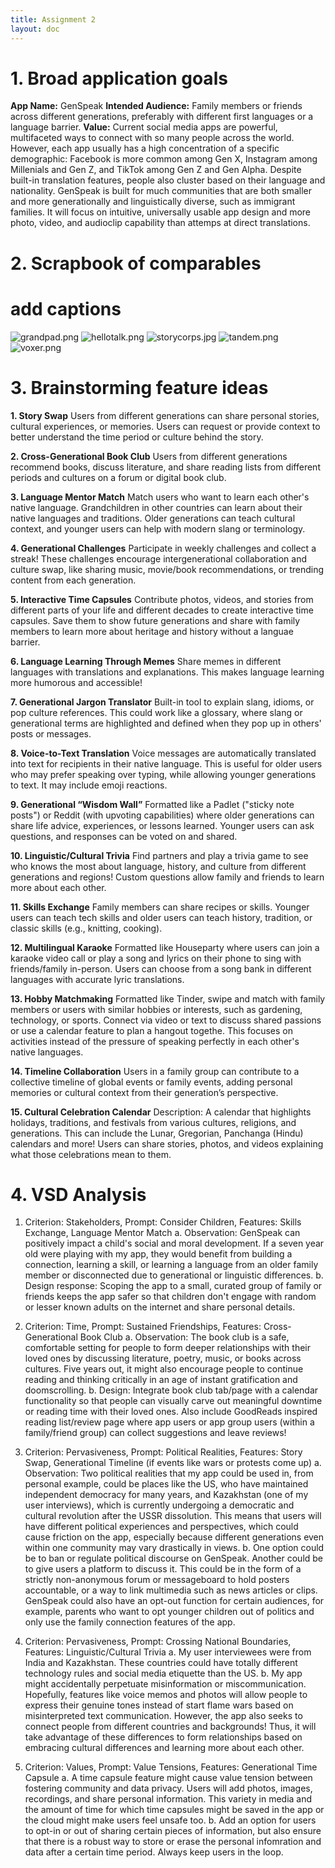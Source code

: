 ```yaml
---
title: Assignment 2
layout: doc
---
```


# 1. Broad application goals
**App Name:** GenSpeak
**Intended Audience:** Family members or friends across different generations, preferably with different first languages or a language barrier.
**Value:** Current social media apps are powerful, multifaceted ways to connect with so many people across the world. However, each app usually has a high concentration of a specific demographic: Facebook is more common among Gen X, Instagram among Millenials and Gen Z, and TikTok among Gen Z and Gen Alpha. Despite built-in translation features, people also cluster based on their language and nationality. GenSpeak is built for much communities that are both smaller and more generationally and linguistically diverse, such as immigrant families. It will focus on intuitive, universally usable app design and more photo, video, and audioclip capability than attemps at direct translations.

# 2. Scrapbook of comparables

# add captions
![grandpad.png](grandpad.png)
![hellotalk.png](hellotalk.png)
![storycorps.jpg](storycorps.jpg)
![tandem.png](tandem.png)
![voxer.png](voxer.png)

# 3. Brainstorming feature ideas

**1. Story Swap**
Users from different generations can share personal stories, cultural experiences, or memories. Users can request or provide context to better understand the time period or culture behind the story.

**2. Cross-Generational Book Club**
Users from different generations recommend books, discuss literature, and share reading lists from different periods and cultures on a forum or digital book club.

**3. Language Mentor Match**
Match users who want to learn each other's native language. Grandchildren in other countries can learn about their native languages and traditions. Older generations can teach cultural context, and younger users can help with modern slang or terminology.

**4. Generational Challenges**
Participate in weekly challenges and collect a streak! These challenges encourage intergenerational collaboration and culture swap, like sharing music, movie/book recommendations, or trending content from each generation.

**5. Interactive Time Capsules**
Contribute photos, videos, and stories from different parts of your life and different decades to create interactive time capsules. Save them to show future generations and share with family members to learn more about heritage and history without a languae barrier.

**6. Language Learning Through Memes**
Share memes in different languages with translations and explanations. This makes language learning more humorous and accessible!

**7. Generational Jargon Translator**
Built-in tool to explain slang, idioms, or pop culture references. This could work like a glossary, where slang or generational terms are highlighted and defined when they pop up in others' posts or messages.

**8. Voice-to-Text Translation**
Voice messages are automatically translated into text for recipients in their native language. This is useful for older users who may prefer speaking over typing, while allowing younger generations to text. It may include emoji reactions.

**9. Generational “Wisdom Wall”**
Formatted like a Padlet ("sticky note posts") or Reddit (with upvoting capabilities) where older generations can share life advice, experiences, or lessons learned. Younger users can ask questions, and responses can be voted on and shared.

**10. Linguistic/Cultural Trivia**
Find partners and play a trivia game to see who knows the most about language, history, and culture from different generations and regions! Custom questions allow family and friends to learn more about each other.

**11. Skills Exchange**
Family members can share recipes or skills. Younger users can teach tech skills and older users can teach history, tradition, or classic skills (e.g., knitting, cooking).

**12. Multilingual Karaoke**
Formatted like Houseparty where users can join a karaoke video call or play a song and lyrics on their phone to sing with friends/family in-person. Users can choose from a song bank in different languages with accurate lyric translations.

**13. Hobby Matchmaking**
Formatted like Tinder, swipe and match with family members or users with similar hobbies or interests, such as gardening, technology, or sports. Connect via video or text to discuss shared passions or use a calendar feature to plan a hangout togethe. This focuses on activities instead of the pressure of speaking perfectly in each other's native languages.

**14. Timeline Collaboration**
Users in a family group can contribute to a collective timeline of global events or family events, adding personal memories or cultural context from their generation’s perspective.

**15. Cultural Celebration Calendar**
Description: A calendar that highlights holidays, traditions, and festivals from various cultures, religions, and generations. This can include the Lunar, Gregorian, Panchanga (Hindu) calendars and more! Users can share stories, photos, and videos explaining what those celebrations mean to them.


# 4. VSD Analysis
1. Criterion: Stakeholders, Prompt: Consider Children, Features: Skills Exchange, Language Mentor Match
    a. Observation: GenSpeak can positively impact a child's social and moral development. If a seven year old were playing with my app, they would benefit from building a connection, learning a skill, or learning a language from an older family member or disconnected due to generational or linguistic differences.
    b. Design response: Scoping the app to a small, curated group of family or friends keeps the app safer so that children don't engage with random or lesser known adults on the internet and share personal details.

2. Criterion: Time, Prompt: Sustained Friendships, Features: Cross-Generational Book Club
    a. Observation: The book club is a safe, comfortable setting for people to form deeper relationships with their loved ones by discussing literature, poetry, music, or books across cultures. Five years out, it might also encourage people to continue reading and thinking critically in an age of instant gratification and doomscrolling.
    b. Design: Integrate book club tab/page with a calendar functionality so that people can visually carve out meaningful downtime or reading time with their loved ones. Also include GoodReads inspired reading list/review page where app users or app group users (within a family/friend group) can collect suggestions and leave reviews!

3. Criterion: Pervasiveness, Prompt: Political Realities, Features: Story Swap, Generational Timeline (if events like wars or protests come up)
    a. Observation: Two political realities that my app could be used in, from personal example, could be places like the US, who have maintained independent democracy for many years, and Kazakhstan (one of my user interviews), which is currently undergoing a democratic and cultural revolution after the USSR dissolution. This means that users will have different political experiences and perspectives, which could cause friction on the app, especially because different generations even within one community may vary drastically in views.
    b. One option could be to ban or regulate political discourse on GenSpeak. Another could be to give users a platform to discuss it. This could be in the form of a strictly non-anonymous forum or messageboard to hold posters accountable, or a way to link multimedia such as news articles or clips. GenSpeak could also have an opt-out function for certain audiences, for example, parents who want to opt younger children out of politics and only use the family connection features of the app.

4. Criterion: Pervasiveness, Prompt: Crossing National Boundaries, Features: Linguistic/Cultural Trivia
    a. My user interviewees were from India and Kazakhstan. These countries could have totally different technology rules and social media etiquette than the US.
    b. My app might accidentally perpetuate misinformation or miscommunication. Hopefully, features like voice memos and photos will allow people to express their genuine tones instead of start flame wars based on misinterpreted text communication. However, the app also seeks to connect people from different countries and backgrounds! Thus, it will take advantage of these differences to form relationships based on embracing cultural differences and learning more about each other.

5. Criterion: Values, Prompt: Value Tensions, Features: Generational Time Capsule
    a. A time capsule feature might cause value tension between fostering community and data privacy. Users will add photos, images, recordings, and share personal information. This variety in media and the amount of time for which time capsules might be saved in the app or the cloud might make users feel unsafe too.
    b. Add an option for users to opt-in or out of sharing certain pieces of information, but also ensure that there is a robust way to store or erase the personal infomration and data after a certain time period. Always keep users in the loop.
